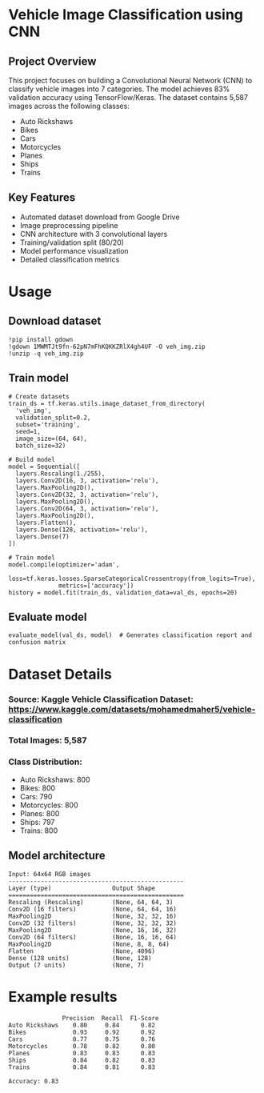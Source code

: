 # Vehicle Image Classification using CNN

## Project Overview
This project focuses on building a Convolutional Neural Network (CNN) to classify vehicle images into 7 categories. The model achieves 83% validation accuracy using TensorFlow/Keras. The dataset contains 5,587 images across the following classes:
- Auto Rickshaws
- Bikes
- Cars
- Motorcycles
- Planes
- Ships
- Trains

## Key Features
- Automated dataset download from Google Drive
- Image preprocessing pipeline
- CNN architecture with 3 convolutional layers
- Training/validation split (80/20)
- Model performance visualization
- Detailed classification metrics

# Usage

## Download dataset 
```
!pip install gdown
!gdown 1MWMTJt9fn-62pN7mFhKQKKZRlX4gh4UF -O veh_img.zip
!unzip -q veh_img.zip
```
## Train model 
```
# Create datasets
train_ds = tf.keras.utils.image_dataset_from_directory(
  'veh_img',
  validation_split=0.2,
  subset='training',
  seed=1,
  image_size=(64, 64),
  batch_size=32)

# Build model
model = Sequential([
  layers.Rescaling(1./255),
  layers.Conv2D(16, 3, activation='relu'),
  layers.MaxPooling2D(),
  layers.Conv2D(32, 3, activation='relu'),
  layers.MaxPooling2D(),
  layers.Conv2D(64, 3, activation='relu'),
  layers.MaxPooling2D(),
  layers.Flatten(),
  layers.Dense(128, activation='relu'),
  layers.Dense(7)
])

# Train model
model.compile(optimizer='adam',
              loss=tf.keras.losses.SparseCategoricalCrossentropy(from_logits=True),
              metrics=['accuracy'])
history = model.fit(train_ds, validation_data=val_ds, epochs=20)
```

## Evaluate model
```
evaluate_model(val_ds, model)  # Generates classification report and confusion matrix
```

# Dataset Details
### Source: Kaggle Vehicle Classification Dataset: https://www.kaggle.com/datasets/mohamedmaher5/vehicle-classification
### Total Images: 5,587
### Class Distribution:
- Auto Rickshaws: 800
- Bikes: 800
- Cars: 790
- Motorcycles: 800
- Planes: 800
- Ships: 797
- Trains: 800

## Model architecture
```
Input: 64x64 RGB images
-------------------------------------------------
Layer (type)                 Output Shape      
=================================================
Rescaling (Rescaling)        (None, 64, 64, 3)  
Conv2D (16 filters)          (None, 64, 64, 16) 
MaxPooling2D                 (None, 32, 32, 16) 
Conv2D (32 filters)          (None, 32, 32, 32) 
MaxPooling2D                 (None, 16, 16, 32) 
Conv2D (64 filters)          (None, 16, 16, 64) 
MaxPooling2D                 (None, 8, 8, 64)   
Flatten                      (None, 4096)       
Dense (128 units)            (None, 128)        
Output (7 units)             (None, 7)          
```

# Example results
```
               Precision  Recall  F1-Score
Auto Rickshaws    0.80     0.84      0.82
Bikes             0.93     0.92      0.92
Cars              0.77     0.75      0.76
Motorcycles       0.78     0.82      0.80
Planes            0.83     0.83      0.83
Ships             0.84     0.82      0.83
Trains            0.84     0.81      0.83

Accuracy: 0.83
```
